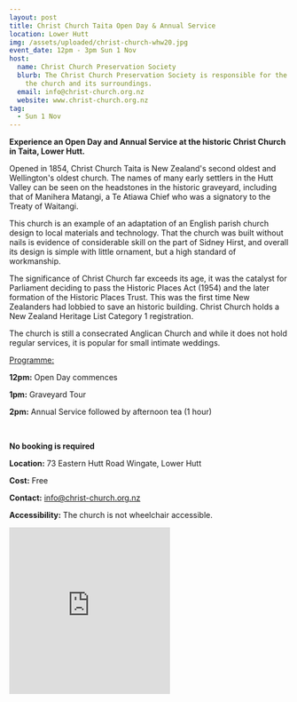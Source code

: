 ```yaml
---
layout: post
title: Christ Church Taita Open Day & Annual Service
location: Lower Hutt
img: /assets/uploaded/christ-church-whw20.jpg
event_date: 12pm - 3pm Sun 1 Nov
host:
  name: Christ Church Preservation Society
  blurb: The Christ Church Preservation Society is responsible for the upkeep of
    the church and its surroundings.
  email: info@christ-church.org.nz
  website: www.christ-church.org.nz
tag:
  - Sun 1 Nov
---
```

**Experience an Open Day and Annual Service at the historic Christ Church in Taita, Lower Hutt.** 

Opened in 1854, Christ Church Taita is New Zealand's second oldest and Wellington's oldest church. The names of many early settlers in the Hutt Valley can be seen on the headstones in the historic graveyard, including that of Manihera Matangi, a Te Atiawa Chief who was a signatory to the Treaty of Waitangi. 

This church is an example of an adaptation of an English parish church design to local materials and technology. That the church was built without nails is evidence of considerable skill on the part of Sidney Hirst, and overall its design is simple with little ornament, but a high standard of workmanship.

The significance of Christ Church far exceeds its age, it was the catalyst for Parliament deciding to pass the Historic Places Act (1954) and the later formation of the Historic Places Trust. This was the first time New Zealanders had lobbied to save an historic building. Christ Church holds a New Zealand Heritage List Category 1 registration.

The church is still a consecrated Anglican Church and while it does not hold regular services, it is popular for small intimate weddings. 

<u>Programme:</u>

**12pm:** Open Day commences

**1pm:** Graveyard Tour 

**2pm:** Annual Service followed by afternoon tea (1 hour)

<br>

**No booking is required** 

**Location:** 73 Eastern Hutt Road Wingate, Lower Hutt

**Cost:** Free

**Contact:** info@christ-church.org.nz

**Accessibility:** The church is not wheelchair accessible.

<iframe src="https://www.facebook.com/plugins/page.php?href=https%3A%2F%2Fwww.facebook.com%2FChristChurchTaita%2F&tabs=header&width=290&height=300&small_header=false&adapt_container_width=true&hide_cover=false&show_facepile=true&appId" width="290" height="300" style="border:none;overflow:hidden" scrolling="no" frameborder="0" allowTransparency="true" allow="encrypted-media"></iframe>